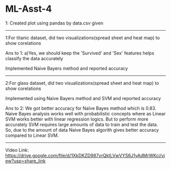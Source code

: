 # ML-Asst-4
1: Created plot using pandas by data.csv given

--------------------------------------------------------------------------------------------------------
1:For titanic dataset, did two visualizations(spread sheet and heat map) to show corelations

Ans to 1: a)Yes, we should keep the 'Survived' and 'Sex' features helps classify the data accurately

Implemented Naive Bayers method and reported accuracy

-----------------------------------------------------------------------------------------------------------
2:For glass dataset, did two visualizations(spread sheet and heat map) to show corelations

Implemented using Naive Bayers method and SVM and reported accuracy

Ans to 2: We got better accuracy for Naïve Bayes method which is 0.83. Naive Bayes analysis works well with probabilistic concepts where as Linear SVM works better with linear regression logics. But to perform more accurately SVM requires large amounts of data to train and test the data. So, due to the amount of data Naive Bayes algorith gives better accuracy compared to Linear SVM.

-------------------------------------------------------------------------------------------------------------
Video Link:
https://drive.google.com/file/d/1XkDKZD987vrQktLVwVYS6J1yAdMrWKci/view?usp=share_link
